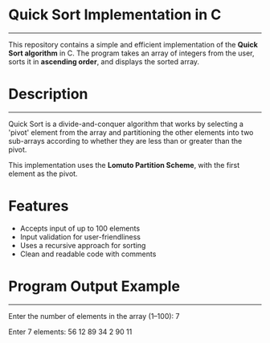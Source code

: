 # Quick Sort Implementation in C
--------------------------------
This repository contains a simple and efficient implementation of the **Quick Sort algorithm** in C. The program takes an array of integers from the user, sorts it in **ascending order**, and displays the sorted array.



# Description
-------------
Quick Sort is a divide-and-conquer algorithm that works by selecting a 'pivot' element from the array and partitioning the other elements into two sub-arrays according to whether they are less than or greater than the pivot.

This implementation uses the **Lomuto Partition Scheme**, with the first element as the pivot.



# Features

* Accepts input of up to 100 elements
* Input validation for user-friendliness
* Uses a recursive approach for sorting
* Clean and readable code with comments



# Program Output Example
------------------------
Enter the number of elements in the array (1–100): 7

Enter 7 elements:
56 12 89 34 2 90 11

